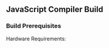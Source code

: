 JavaScript Compiler Build
-----------------------

<h3>Build Prerequisites</h3>
Hardware Requirements:
